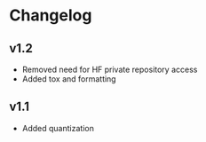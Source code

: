 # Changelog

## v1.2

- Removed need for HF private repository access
- Added tox and formatting

## v1.1

- Added quantization
